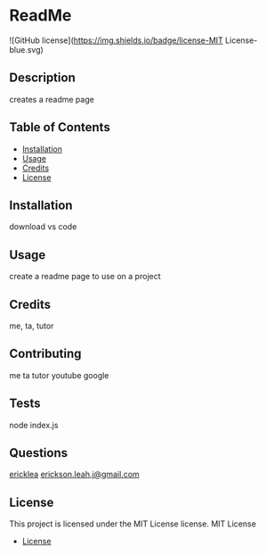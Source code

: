 # ReadMe
  ![GitHub license](https://img.shields.io/badge/license-MIT License-blue.svg)
  ## Description
  creates a readme page
  ## Table of Contents
  * [Installation](#installation)
  * [Usage](#usage)
  * [Credits](#credits)
  * [License](#license)
  ## Installation
  download vs code
  ## Usage
  create a readme page to use on a project
  ## Credits
  me, ta, tutor
  ## Contributing
  me ta tutor youtube google
  ## Tests
  node index.js
  ## Questions
  [ericklea](github.com/ericklea)
  erickson.leah.j@gmail.com

  ## License
  

This project is licensed under the MIT License license.
  MIT License
  
* [License](#license)


